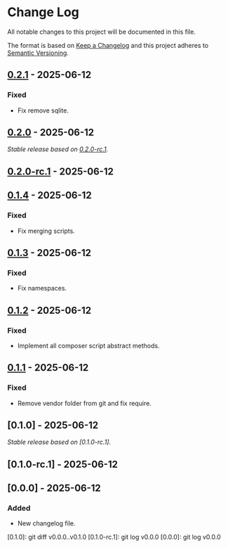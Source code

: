 # Change Log
All notable changes to this project will be documented in this file.

The format is based on [Keep a Changelog](http://keepachangelog.com/)
and this project adheres to [Semantic Versioning](http://semver.org/).

## [0.2.1] - 2025-06-12

### Fixed

- Fix remove sqlite.

## [0.2.0] - 2025-06-12

_Stable release based on [0.2.0-rc.1]._

## [0.2.0-rc.1] - 2025-06-12

## [0.1.4] - 2025-06-12

### Fixed

- Fix merging scripts.

## [0.1.3] - 2025-06-12

### Fixed

- Fix namespaces.

## [0.1.2] - 2025-06-12

### Fixed

- Implement all composer script abstract methods.

## [0.1.1] - 2025-06-12

### Fixed

- Remove vendor folder from git and fix require.

## [0.1.0] - 2025-06-12

_Stable release based on [0.1.0-rc.1]._

## [0.1.0-rc.1] - 2025-06-12

## [0.0.0] - 2025-06-12

### Added

- New changelog file.

[0.2.1]: https://https://github.com/internetguru/laravel-scripts/compare/v0.2.0...v0.2.1
[0.2.0]: https://https://github.com/internetguru/laravel-scripts/compare/v0.1.4...v0.2.0
[0.2.0-rc.1]: https://github.com/internetguru/laravel-scripts/releases/tag/v0.1.4
[0.1.4]: https://https://github.com/internetguru/laravel-scripts/compare/v0.1.3...v0.1.4
[0.1.3]: https://https://github.com/internetguru/laravel-scripts/compare/v0.1.2...v0.1.3
[0.1.2]: https://https://github.com/internetguru/laravel-scripts/compare/v0.1.1...v0.1.2
[0.1.1]: https://https://github.com/internetguru/laravel-scripts/compare/v0.1.0...v0.1.1
[0.1.0]: git diff v0.0.0..v0.1.0
[0.1.0-rc.1]: git log v0.0.0
[0.0.0]: git log v0.0.0
